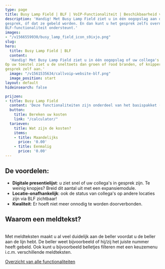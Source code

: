 ```yaml
---
type: page
title: Busy Lamp Field | BLF | VoIP-Functionaliteit | Beschikbaarheid van collega's
description: 'Handig! Met Busy Lamp Field ziet u in één oogopslag aan de lampjes op uw toestel of uw collega''s beschikbaar zijn, in
gesprek, óf dat ze gebeld worden. En dan kunt u het gesprek zelfs overnemen. NB: wel belangrijk dat uw VoIP-toestel de 
BLF-functionaliteit ondersteunt.'
images:
- "/v1566559930/busy_lamp_field_icon_s9ixjo.png"
slug: 
hero:
  title: Busy Lamp Field | BLF
  content:
  'Handig! Met Busy Lamp Field ziet u in één oogopslag of uw collega's beschikbaar zijn, in gesprek, óf dat ze gebeld worden.
Op uw toestel ziet u de sneltoets dan groen of rood branden, of knipperen als de collega gebeld wordt. Druk op de toets en neem het
gesprek zelf aan.'
  image: "/v1561535634/callvoip-website-blf.png"
  image_position: start
layout: default
hideinsearch: false

prijzen:
- title: Busy Lamp Field
  content: 'Deze functionaliteiten zijn onderdeel van het basispakket (waar u €7,50 excl. BTW voor betaalt).'
  button:
    title: Bereken uw kosten
    link: "/calculator/"
  tarieven:
    title: Wat zijn de kosten?
    items:
    - title: Maandelijks
      price: '0.00'
    - title: Eenmalig
      price: '0.00'
---
```

## De voordelen:
* **Digitale presentielijst**: u ziet snel of uw collega's in gesprek zijn. Te weinig knopjes? Breid dit aantal uit met een expansiemodule.
* **Locatie-onafhankelijk**: ook de status van collega's op andere locaties zijn via BLF zichtbaar!
* **Kwaliteit**: Er hoeft niet meer onnodig te worden doorverbonden.

## Waarom een meldtekst?
</br>
Met meldteksten maakt u al veel duidelijk aan de beller voordat u de beller aan de lijn hebt. De beller weet bijvoorbeeld of hij/zij het juiste nummer heeft gebeld. Ook kunt u bijvoorbeeld belletjes filteren met een keuzemenu i.c.m. verschillende meldteksten.

<a href="/telefonie/functionaliteiten/" class="button">Overzicht van alle functionaliteiten</a>
